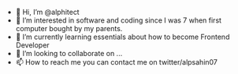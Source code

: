 - 👋 Hi, I’m @alphitect
- 👀 I’m interested in software and coding since I was 7 when first computer bought by my parents.
- 🌱 I’m currently learning essentials about how to become Frontend Developer
- 💞️ I’m looking to collaborate on ...
- 📫 How to reach me you can contact me on twitter/alpsahin07

<!---
alphitect/alphitect is a ✨ special ✨ repository because its `README.md` (this file) appears on your GitHub profile.
You can click the Preview link to take a look at your changes.
--->
